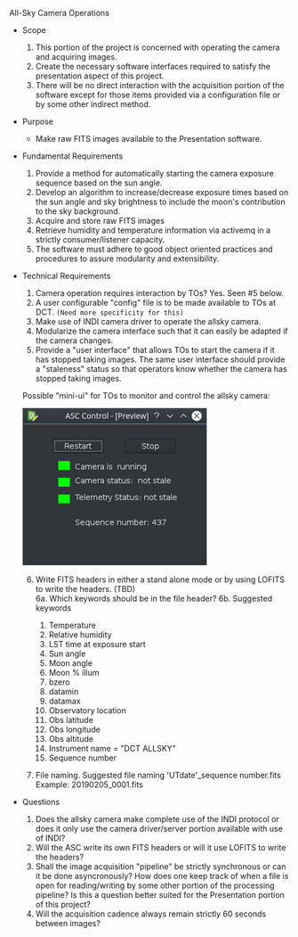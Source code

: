 All-Sky Camera Operations
* Scope
    1. This portion of the project is concerned with operating the camera and acquiring images.
    2. Create the necessary software interfaces required to satisfy the presentation aspect of this project.
    3. There will be no direct interaction with the acquisition portion of the software except for those items
provided via a configuration file or by some other indirect method.

* Purpose
    - Make raw FITS images available to the Presentation software.


* Fundamental Requirements
    1. Provide a method for automatically starting the camera exposure sequence based on the sun angle.
    2. Develop an algorithm to increase/decrease exposure times based on the sun angle and sky brightness to include
the moon's contribution to the sky background.  
    3. Acquire and store raw FITS images
    4. Retrieve humidity and temperature information via activemq in a strictly consumer/listener capacity.
    5. The software must adhere to good object oriented practices and procedures to assure modularity and extensibility.


* Technical Requirements
    1. Camera operation requires interaction by TOs? Yes. Seen #5 below.
    2. A user configurable "config" file is to be made available to TOs at DCT. `(Need more specificity for this)`
    3. Make use of INDI camera driver to operate the allsky camera.
    4. Modularize the camera interface such that it can easily be adapted if the camera changes.
    5. Provide a "user interface" that allows TOs to start the camera if it has stopped taking images. The same user interface should provide a "staleness" status so that operators know whether the camera has stopped taking images.
    
    Possible "mini-ui" for TOs to monitor and control the allsky camera:
    
    ![alt text](https://github.com/LowellObservatory/All-Sky/blob/master/asc_mini_ui.png)
    
    6. Write FITS headers in either a stand alone mode or by using LOFITS to write the headers. (TBD)\
    6a. Which keywords should be in the file header?
    6b. Suggested keywords
        1. Temperature
        2. Relative humidity
        3. LST time at exposure start
        4. Sun angle
        5. Moon angle
        6. Moon % illum
        7. bzero
        8. datamin
        9. datamax
        10. Observatory location
        11. Obs latitude
        12. Obs longitude
        13. Obs altitude
        14. Instrument name = "DCT ALLSKY"
        15. Sequence number

    7. File naming. Suggested file naming 'UTdate'_sequence number.fits\
       Example: 20190205_0001.fits
      
    

* Questions
    1. Does the allsky camera make complete use of the INDI protocol or does it only use the camera driver/server portion available with use of INDI?
    2. Will the ASC write its own FITS headers or will it use LOFITS to write the headers?
    3. Shall the image acquisition "pipeline" be strictly synchronous or can it be done asyncronously? How does one keep track of when a file is open for reading/writing by some other portion of the processing pipeline? Is this a question better suited for the Presentation portion of this project?
    4. Will the acquisition cadence always remain strictly 60 seconds between images?
    
